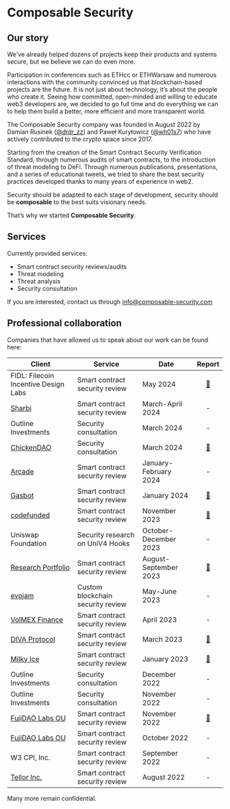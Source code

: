 # Composable Security

## Our story

We've already helped dozens of projects keep their products and systems secure, but we believe we can do even more.

Participation in conferences such as ETHcc or ETHWarsaw and numerous interactions with the community convinced us that blockchain-based projects are the future. It is not just about technology, it’s about the people who create it. Seeing how committed, open-minded and willing to educate web3 developers are, we decided to go full time and do everything we can to help them build a better, more efficient and more transparent world.

The Composable Security company was founded in August 2022 by Damian Rusinek ([@drdr_zz](https://twitter.com/drdr_zz)) and Paweł Kuryłowicz ([@wh01s7](https://twitter.com/wh01s7)) who have actively contributed to the crypto space since 2017.

Starting from the creation of the Smart Contract Security Verification Standard, through numerous audits of smart contracts, to the introduction of threat modeling to DeFi. Through numerous publications, presentations, and a series of educational tweets, we tried to share the best security practices developed thanks to many years of experience in web2.

Security should be adapted to each stage of development, security should be **composable** to the best suits visionary needs.

That’s why we started **Composable Security**.

## Services

Currently provided services:

- Smart contract security reviews/audits
- Threat modeling
- Threat analysis
- Security consultation

If you are interested, contact us through [info@composable-security.com](mailto:info@composable-security.com)

## Professional collaboration

Companies that have allowed us to speak about our work can be found here:

| Client                                                      | Service                           | Date                  |                                                Report                                                |
| ----------------------------------------------------------- | --------------------------------- | --------------------- | :--------------------------------------------------------------------------------------------------: |
| FIDL: Filecoin Incentive Design Labs                           | Smart contract security review    | May 2024            |                                                  [📄](https://github.com/ComposableSecurity/.github/blob/main/reports/2024_05_FIDL_MetaAllocator.pdf)                                                   |
| [Sharbi](https://www.sharbi.net/)                           | Smart contract security review    | March-April 2024            |                                                  -                                                   |
| Outline Investments                                         | Security consultation             | March 2024            |                                                  -                                                   |
| [ChickenDAO](https://coconutchicken.com/)                   | Security consultation             | March 2024            |                                                  [📄](https://github.com/ComposableSecurity/.github/blob/main/reports/2024_03_ChickenDAO_TG_bot.pdf)      |                                                   |
| [Arcade](https://www.arcade2earn.io/)                       | Smart contract security review    | January-February 2024 |                                                  -                                                   |
| [Gasbot](https://www.gasbot.xyz/)                           | Smart contract security review    | January 2024          |     [📄](https://github.com/ComposableSecurity/.github/blob/main/reports/2024_01_Gasbot_V2.pdf)      |
| [codefunded](https://codefunded.com/)                       | Smart contract security review    | November 2023         |     [📄](https://github.com/ComposableSecurity/.github/blob/main/reports/2023_11_Codefunded.pdf)     |
| Uniswap Foundation                                          | Security research on UniV4 Hooks  | October-December 2023 |                                                  -                                                   |
| [Research Portfolio](https://researchportfolio.co/research) | Smart contract security review    | August-September 2023 | [📄](https://github.com/ComposableSecurity/.github/blob/main/reports/2023_09_Research_Portfolio.pdf) |
| [evojam](https://evojam.com/)                               | Custom blockchain security review | May-June 2023         |                                                  -                                                   |
| [VolMEX Finance](https://volmex.finance/)                   | Smart contract security review    | April 2023            |                                                  -                                                   |
| [DIVA Protocol](https://www.divaprotocol.io/)               | Smart contract security review    | March 2023            |    [📄](https://github.com/ComposableSecurity/.github/blob/main/reports/2023_03_DIVAprotocol.pdf)    |
| [Milky Ice](https://milkyice.io/)                           | Smart contract security review    | January 2023          |      [📄](https://github.com/ComposableSecurity/.github/blob/main/reports/2023_01_MilkyIce.pdf)      |
| Outline Investments                                         | Security consultation             | December 2022         |                                                  -                                                   |
| Outline Investments                                         | Security consultation             | November 2022         |                                                  -                                                   |
| [FujiDAO Labs OU](https://www.fujidao.org/)                 | Smart contract security review    | November 2022         |  [📄](https://github.com/ComposableSecurity/.github/blob/main/reports/2022_11_Fujidao_Labs_OU.pdf)   |
| [FujiDAO Labs OU](https://www.fujidao.org/)                 | Smart contract security review    | October 2022          |                                                  -                                                   |
| W3 CPI, Inc.                                                | Smart contract security review    | September 2022        |                                                  -                                                   |
| [Tellor Inc.](https://tellor.io/)                           | Smart contract security review    | August 2022           |                                                  -                                                   |

Many more remain confidential.
